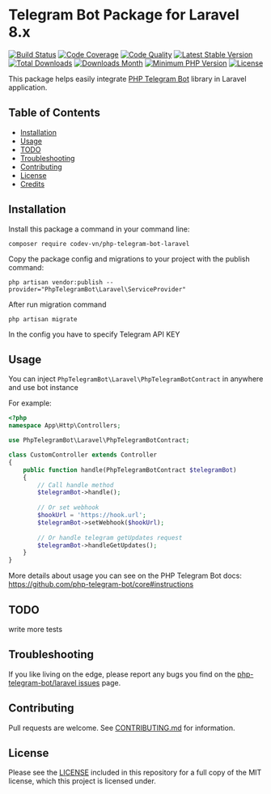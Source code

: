 # Telegram Bot Package for Laravel 8.x

[![Build Status](https://travis-ci.org/php-telegram-bot/laravel.svg?branch=master)](https://travis-ci.org/php-telegram-bot/laravel)
[![Code Coverage](https://img.shields.io/scrutinizer/coverage/g/php-telegram-bot/laravel/master.svg?style=flat-square)](https://scrutinizer-ci.com/g/php-telegram-bot/laravel/?b=master)
[![Code Quality](https://img.shields.io/scrutinizer/g/php-telegram-bot/laravel/master.svg?style=flat-square)](https://scrutinizer-ci.com/g/php-telegram-bot/laravel/?b=master)
[![Latest Stable Version](https://img.shields.io/packagist/v/php-telegram-bot/laravel.svg)](https://packagist.org/packages/php-telegram-bot/laravel)
[![Total Downloads](https://img.shields.io/packagist/dt/php-telegram-bot/laravel.svg)](https://packagist.org/packages/php-telegram-bot/laravel)
[![Downloads Month](https://img.shields.io/packagist/dm/php-telegram-bot/laravel.svg)](https://packagist.org/packages/php-telegram-bot/laravel)
[![Minimum PHP Version](http://img.shields.io/badge/php-%3E%3D5.5.9-8892BF.svg)](https://php.net/)
[![License](https://img.shields.io/packagist/l/php-telegram-bot/laravel.svg)](https://github.com/php-telegram-bot/laravel/LICENSE.md)

This package helps easily integrate [PHP Telegram Bot](https://github.com/php-telegram-bot/core) library in Laravel application.

## Table of Contents
- [Installation](#installation)
- [Usage](#usage)
- [TODO](#todo)
- [Troubleshooting](#troubleshooting)
- [Contributing](#contributing)
- [License](#license)
- [Credits](#credits)

## Installation

Install this package a command in your command line:

    composer require codev-vn/php-telegram-bot-laravel

Copy the package config and migrations to your project with the publish command:

    php artisan vendor:publish --provider="PhpTelegramBot\Laravel\ServiceProvider"

After run migration command

    php artisan migrate

In the config you have to specify Telegram API KEY

## Usage

You can inject `PhpTelegramBot\Laravel\PhpTelegramBotContract` in anywhere and use bot instance

For example:

```php
<?php
namespace App\Http\Controllers;

use PhpTelegramBot\Laravel\PhpTelegramBotContract;

class CustomController extends Controller
{
    public function handle(PhpTelegramBotContract $telegramBot)
    {
        // Call handle method
        $telegramBot->handle();
        
        // Or set webhook 
        $hookUrl = 'https://hook.url';
        $telegramBot->setWebhook($hookUrl);
        
        // Or handle telegram getUpdates request
        $telegramBot->handleGetUpdates();
    }
}

```

More details about usage you can see on the PHP Telegram Bot docs: https://github.com/php-telegram-bot/core#instructions

## TODO

write more tests

## Troubleshooting

If you like living on the edge, please report any bugs you find on the
[php-telegram-bot/laravel issues](https://github.com/php-telegram-bot/laravel/issues) page.

## Contributing

Pull requests are welcome.
See [CONTRIBUTING.md](CONTRIBUTING.md) for information.

## License

Please see the [LICENSE](LICENSE.md) included in this repository for a full copy of the MIT license,
which this project is licensed under.
